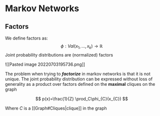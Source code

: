 # Markov Networks
## Factors
We define factors as:
$$
\phi: Val(x_{1},\ldots,x_{k})\to\mathbb{R}
$$
Joint probability distributions are (normalized) factors

![[Pasted image 20220703195736.png]]


The problem when trying to ***factorize*** in markov networks is that it is not unique. The joint probability distribution can be expressed without loss of generality as a product over factors defined on the **maximal** cliques on the graph

$$
p(x)=\frac{1}{Z}
\prod_C\phi_{C}(x_{C})
$$

Where $C$ is a [[Graph#Cliques|clique]] in the graph